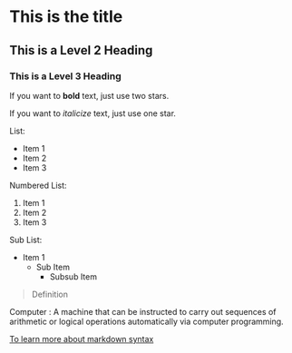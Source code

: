 # This is the title

## This is a Level 2 Heading 

### This is a Level 3 Heading 

If you want to **bold** text, just use two stars.

If you want to *italicize* text, just use one star.

List:
- Item 1
- Item 2
- Item 3

Numbered List:
1. Item 1
2. Item 2
1. Item 3

Sub List:
- Item 1
  - Sub Item
    - Subsub Item

> Definition

Computer 
: A machine that can be instructed to carry out sequences of arithmetic or logical operations automatically via computer programming.

[To learn more about markdown syntax](https://www.markdownguide.org/cheat-sheet/)
